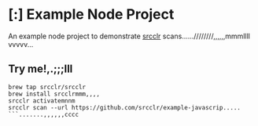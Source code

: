 # [:] Example Node Project

An example node project to demonstrate [srcclr](https://www.srcclr.com) scans......////////,,,,,,mmmllll
vvvvv...
## Try me!,.;;;lll

```wwwww...........dddd
brew tap srcclr/srcclr
brew install srcclrmmm,,,,
srcclr activatemnnm
srcclr scan --url https://github.com/srcclr/example-javascrip.....
```.......,,,,,,cccc
